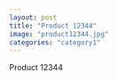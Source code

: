 ```yaml
---
layout: post
title: "Product 12344"
image: "product12344.jpg"
categories: "category1"
---
```

Product 12344
